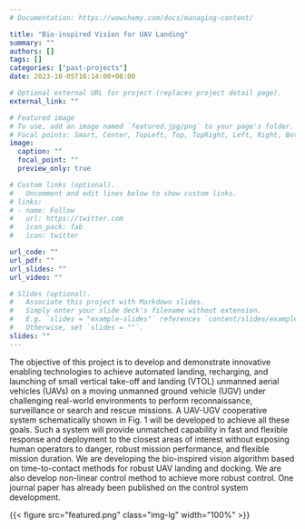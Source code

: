 ```yaml
---
# Documentation: https://wowchemy.com/docs/managing-content/

title: "Bio-inspired Vision for UAV Landing"
summary: ""
authors: []
tags: []
categories: ["past-projects"]
date: 2023-10-05T16:14:08+08:00

# Optional external URL for project (replaces project detail page).
external_link: ""

# Featured image
# To use, add an image named `featured.jpg/png` to your page's folder.
# Focal points: Smart, Center, TopLeft, Top, TopRight, Left, Right, BottomLeft, Bottom, BottomRight.
image:
  caption: ""
  focal_point: ""
  preview_only: true

# Custom links (optional).
#   Uncomment and edit lines below to show custom links.
# links:
# - name: Follow
#   url: https://twitter.com
#   icon_pack: fab
#   icon: twitter

url_code: ""
url_pdf: ""
url_slides: ""
url_video: ""

# Slides (optional).
#   Associate this project with Markdown slides.
#   Simply enter your slide deck's filename without extension.
#   E.g. `slides = "example-slides"` references `content/slides/example-slides.md`.
#   Otherwise, set `slides = ""`.
slides: ""
---
```


The objective of this project is to develop and demonstrate innovative enabling technologies to achieve automated landing, recharging, and launching of small vertical take-off and landing (VTOL) unmanned aerial vehicles (UAVs) on a moving unmanned ground vehicle (UGV) under challenging real-world environments to perform reconnaissance, surveillance or search and rescue missions. A UAV-UGV cooperative system schematically shown in Fig. 1 will be developed to achieve all these goals. Such a system will provide unmatched capability in fast and flexible response and deployment to the closest areas of interest without exposing human operators to danger, robust mission performance, and flexible mission duration.
We are developing the bio-inspired vision algorithm based on time-to-contact methods for robust UAV landing and docking. We are also develop non-linear control method to achieve more robust control. One journal paper has already been published on the control system development.

{{< figure src="featured.png" class="img-lg" width="100%" >}}
